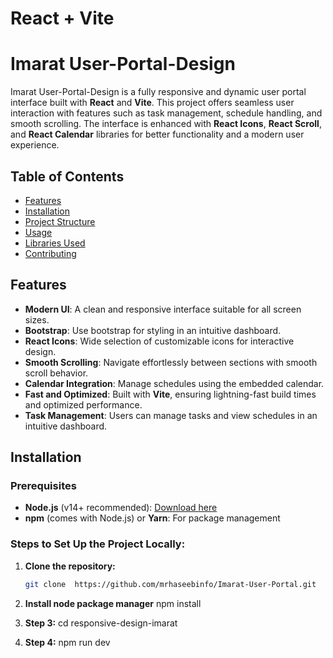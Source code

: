 # React + Vite

# Imarat User-Portal-Design

Imarat User-Portal-Design is a fully responsive and dynamic user portal interface built with **React** and **Vite**. This project offers seamless user interaction with features such as task management, schedule handling, and smooth scrolling. The interface is enhanced with **React Icons**, **React Scroll**, and **React Calendar** libraries for better functionality and a modern user experience.

## Table of Contents

- [Features](#features)
- [Installation](#installation)
- [Project Structure](#project-structure)
- [Usage](#usage)
- [Libraries Used](#libraries-used)
- [Contributing](#contributing)


## Features

- **Modern UI**: A clean and responsive interface suitable for all screen sizes.
- **Bootstrap**: Use bootstrap for styling in an intuitive dashboard.
- **React Icons**: Wide selection of customizable icons for interactive design.
- **Smooth Scrolling**: Navigate effortlessly between sections with smooth scroll behavior.
- **Calendar Integration**: Manage schedules using the embedded calendar.
- **Fast and Optimized**: Built with **Vite**, ensuring lightning-fast build times and optimized performance.
- **Task Management**: Users can manage tasks and view schedules in an intuitive dashboard.



## Installation

### Prerequisites

- **Node.js** (v14+ recommended): [Download here](https://nodejs.org/en/)
- **npm** (comes with Node.js) or **Yarn**: For package management

### Steps to Set Up the Project Locally:

1. **Clone the repository:**
   ```bash
   git clone  https://github.com/mrhaseebinfo/Imarat-User-Portal.git


2. **Install node package manager**
   npm install

3. **Step 3:**
   cd responsive-design-imarat


4. **Step 4:**
     npm run dev
